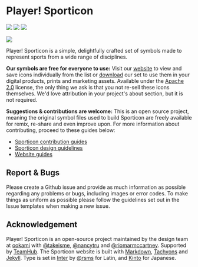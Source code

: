 # Player! Sporticon

<img src="https://img.shields.io/circleci/project/github/ookamiinc/Sporticon.svg"> <a href="https://github.com/ookamiinc/sporticon/releases/latest"><img src="http://img.shields.io/github/downloads/ookamiinc/sporticon/total"></a> <a href="https://github.com/ookamiinc/sporticon/releases/latest"><img src="https://img.shields.io/github/release/ookamiinc/sporticon.svg?include_prereleases"></a>


<img src="https://user-images.githubusercontent.com/3750705/65827187-930ec280-e2ca-11e9-9af8-f6d1e493edf3.png">


Player! Sporticon is a simple, delightfully crafted set of symbols made to represent sports from a wide range of disciplines.

**Our symbols are free for everyone to use:** Visit our [website](https://sporticon.ookami.tokyo/) to view and save icons individually from the list or [download](https://github.com/ookamiinc/Sporticon/releases/download/1.0a/Sporticon.zip) our set to use them in your digital products, prints and marketing assets. Available under the [Apache 2.0](LICENSE) license, the only thing we ask is that you not re-sell these icons themselves. We'd love attribution in your project's about section, but it is not required.

**Suggestions & contributions are welcome:** This is an open source project, meaning the original symbol files used to build Sporticon are freely available for remix, re-share and even improve upon. For more information about contributing, proceed to these guides below:


- [Sporticon contribution guides](documentation/contributing.md)
- [Sporticon design guidelines](documentation/sporticon-design-guidelines.md)
- [Website guides](website/README.md)

## Report & Bugs

Please create a Github issue and provide as much information as possible regarding any problems or bugs, including images or error codes. To make things as uniform as possible please follow the guidelines set out in the Issue templates when making a new issue.

## Acknowledgement

Player! Sporticon is an open-source project maintained by the design team at [ookami](https://ookami.tokyo/) with [@takeisme](http://takeis.me), [@nancytru](https://nancytruong.cargo.site/) and [@riomarmccartney](https://twitter.com/riomarmccartney). Supported by [TeamHub](https://tmhub.jp/). The Sporticon website is built with [Markdown](https://daringfireball.net/projects/markdown/), [Tachyons](https://github.com/tachyons-css/tachyons/) and [Jekyll](https://jekyllrb.com).
Type is set in [Inter](https://rsms.me/inter/) by [@rsms](https://twitter.com/rsms) for Latin, and [Kinto](https://github.com/ookamiinc/kinto) for Japanese.
